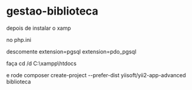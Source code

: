 # gestao-biblioteca



depois de instalar o xamp

no php.ini

descomente
extension=pgsql
extension=pdo_pgsql


faça
cd /d C:\xampp\htdocs

e rode
composer create-project --prefer-dist yiisoft/yii2-app-advanced biblioteca
